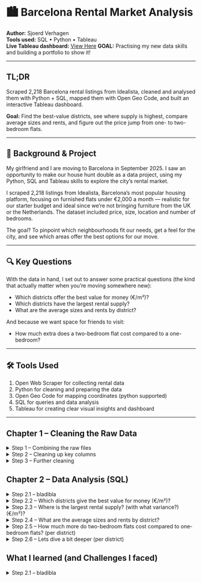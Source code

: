 # 🏙️ Barcelona Rental Market Analysis

**Author:** Sjoerd Verhagen  
**Tools used:** SQL • Python • Tableau  
**Live Tableau dashboard:** [View Here](https://public.tableau.com/views/YOUR-DASHBOARD-LINK)
**GOAL:** Practising my new data skills and building a portfolio to show it!

---

## TL;DR 

Scraped 2,218 Barcelona rental listings from Idealista, cleaned and analysed them with Python + SQL, mapped them with Open Geo Code, and built an interactive Tableau dashboard.

**Goal:**
Find the best-value districts, see where supply is highest, compare average sizes and rents, and figure out the price jump from one- to two-bedroom flats.

---

## 🎯 Background & Project

My girlfriend and I are moving to Barcelona in September 2025. I saw an opportunity to make our house hunt double as a data project, using my Python, SQL and Tableau skills to explore the city’s rental market.

I scraped 2,218 listings from Idealista, Barcelona’s most popular housing platform, focusing on furnished flats under €2,000 a month — realistic for our starter budget and ideal since we’re not bringing furniture from the UK or the Netherlands. The dataset included price, size, location and number of bedrooms.

The goal? To pinpoint which neighbourhoods fit our needs, get a feel for the city, and see which areas offer the best options for our move.

---

## 🔍 Key Questions

With the data in hand, I set out to answer some practical questions (the kind that actually matter when you’re moving somewhere new):

- Which districts offer the best value for money (€/m²)?
- Which districts have the largest rental supply?
- What are the average sizes and rents by district?

And because we want space for friends to visit:
- How much extra does a two-bedroom flat cost compared to a one-bedroom?

---

## 🛠️ Tools Used

1. Open Web Scraper for collecting rental data
2. Python for cleaning and preparing the data
3.  Open Geo Code for mapping coordinates (python supported)
4.  SQL for queries and data analysis
5. Tableau for creating clear visual insights and dashboard

---

## Chapter 1 – Cleaning the Raw Data

<details>
  <summary>Step 1 – Combining the raw files</summary

For the first step, I used Python to combine all individual CSV files into one dataset. I loaded each file from the project folder, appended them to a list of DataFrames, and then concatenated everything into a single DataFrame. I saved this as a new CSV file and quickly explored its structure to check that everything had loaded correctly.

```python
import os
import pandas as pd

folder_path = "/Users/sjoerdv/Documents/PERSOONLIJK/Portfolio/Data 27 jul"
csv_files = [f for f in os.listdir(folder_path) if f.endswith(".csv")]
df_list = []

# Loop through and read each file
for file in csv_files:
    file_path = os.path.join(folder_path, file)
    df = pd.read_csv(file_path)
    df_list.append(df)

# Combine all dataframes
combined_df = pd.concat(df_list, ignore_index=True)

# Save to new CSV
output_file = os.path.join(folder_path, "all_rent_data.csv")
combined_df.to_csv(output_file, index=False)

print(f"Combined {len(csv_files)} files into: {output_file}")

# Load the new combined file
df = pd.read_csv(output_file)

# Show shape
print("\nSHAPE of dataset:", df.shape)

# Show columns
print("\nCOLUMNS:")
print(df.columns.tolist())

# Show index
print("\nINDEX:")
print(df.index)

# Numeric stats
print("\nDESCRIPTIVE STATISTICS (numerical):")
print(df.describe())

# Non-numeric stats
print("\nDESCRIPTIVE STATISTICS (non-numerical):")
print(df.describe(include=['object']))

# Preview first 5 rows
print("\nFIRST 5 ROWS:")
print(df.head())
```

</details> <details> <summary>Step 2 – Cleaning up key columns</summary>


In this step, I cleaned the price, size, and price-per-m² columns. The raw data included symbols like “€” and “m²”. I stripped those out so the values are now usable as proper numbers.
- Converted price to price_clean, containing just the amount as a float.
- Did the same for price_per_m2 and size, which now have clean numerical values in new columns.
- Finally, I checked for missing values in those cleaned columns.



```python
import pandas as pd

# Load your dataset
file_path = "/Users/sjoerdv/Documents/PERSOONLIJK/Portfolio/Data 27 jul/all_rent_data.csv"
df = pd.read_csv(file_path)

# Clean 'price' (e.g. "1,100 €/month" → 1100.0)
df['price_clean'] = df['price'].str.replace(r'[^\d,]', '', regex=True)\
                                .str.replace(',', '')\
                                .astype(float)

# Clean 'price_per_m2' (e.g. "73.33 €/m²" → 73.33)
df['price_per_m2_clean'] = df['price_per_m2'].str.replace(r'[^\d.,]', '', regex=True)\
                                             .str.replace(',', '')\
                                             .astype(float)

# Clean 'size' (e.g. "15 m²" → 15.0)
df['size_clean'] = df['size'].str.replace(r'[^\d.,]', '', regex=True)\
                              .str.replace(',', '')\
                              .astype(float)

# Preview cleaned values
print("\nCleaned values:")
print(df[['price', 'price_clean', 'price_per_m2', 'price_per_m2_clean', 'size', 'size_clean']].head(10))

# Count non-missing values in each cleaned column
print("\nNon-missing values:")
print("price_clean:         ", df['price_clean'].notna().sum())
print("price_per_m2_clean:  ", df['price_per_m2_clean'].notna().sum())
print("size_clean:          ", df['size_clean'].notna().sum())
```

</details> <details>
  <summary>Step 3 – Further cleaning</summary


For step 3, I extracted and cleaned the number of bedrooms from the listing text, creating a numeric column for analysis.


```python
import pandas as pd

# Load the dataset
file_path = "/Users/sjoerdv/Documents/PERSOONLIJK/Portfolio/Data 27 jul/all_rent_data_cleaned.csv"
df = pd.read_csv(file_path)

# Extract number of bedrooms (e.g. "2 bed." → 2.0)
df['bedrooms_clean'] = df['bedrooms'].str.extract(r'(\d+)').astype(float)

# Preview cleaned results
print("Bedrooms cleaned preview:")
print(df[['bedrooms', 'bedrooms_clean']].head(10))

# Show descriptive statistics
print("Descriptive statistics for bedrooms:")
print(df['bedrooms_clean'].describe())

# Save the updated file
output_path = "/Users/sjoerdv/Documents/PERSOONLIJK/Portfolio/Data 27 jul/all_rent_data_cleaned_v2.csv"
df.to_csv(output_path, index=False)

print(f"File saved with cleaned bedrooms column: {output_path}")

</details> <details> <summary> Step 4 – GeoData</summary>

In this step i added the latitude and longitude for every apartment, through GeoData I can automate this process. By fillin gin the API and adding everything I made into geodata that I could later load into Tableau to make a visual representation of the barcelona map.

```python
import pandas as pd
from opencage.geocoder import OpenCageGeocode
import time
from tqdm import tqdm  # progress bar

# API key
key = '0a2df27082034108b046e61491ef609d'
geocoder = OpenCageGeocode(key)

# Load cleaned CSV
file_path = "/Users/sjoerdv/Documents/PERSOONLIJK/Portfolio/Data 27 jul/all_rent_data_cleaned_v3.csv"
df = pd.read_csv(file_path)

# Create address query (Street + Subdistrict + District + Barcelona, Spain)
def build_query(row):
    parts = [row['street_cleaned'], row['subdistrict'], row['district'], 'Barcelona, Spain']
    return ', '.join([p for p in parts if pd.notna(p)])

df['full_address'] = df.apply(build_query, axis=1)

# Geocode function
def geocode_address(query):
    try:
        results = geocoder.geocode(query)
        if results and len(results):
            lat = results[0]['geometry']['lat']
            lng = results[0]['geometry']['lng']
            country_code = results[0]['components'].get('country_code', '')
            timezone = results[0]['annotations']['timezone']['name']
            return pd.Series([lat, lng, country_code, timezone])
        else:
            return pd.Series([None, None, None, None])
    except Exception as e:
        print(f"Error geocoding {query}: {e}")
        return pd.Series([None, None, None, None])

# Apply geocoding with progress bar (and respect free tier: 1 request/sec)
tqdm.pandas()
df[['latitude', 'longitude', 'country_code', 'timezone']] = df['full_address'].progress_apply(lambda x: geocode_address(x))
    # Pause between requests to respect API rate limit
    # time.sleep(1)  # Uncomment if needed for free tier limit

# Save results
output_path = "/Users/sjoerdv/Documents/PERSOONLIJK/Portfolio/Data 27 jul/all_rent_data_geocoded.csv"
df.to_csv(output_path, index=False)
print(f"\n✅ Geocoded file saved to: {output_path}")
```
</details>


## Chapter 2 – Data Analysis (SQL)

<details>
  <summary>Step 2.1 – bladibla</summary

In this step, I calculated the number of listings, average, minimum, maximum, and price variation for rentals in each district, then ranked districts by average price.

```sql
SELECT 
  district, 
  COUNT(*) AS number_of_listings,
  ROUND(AVG(price_clean),2) AS avg_price,
  MIN(price_clean) AS min_price,
  MAX(price_clean) AS max_price,
  ROUND(STDDEV_SAMP(price_clean),2) AS stddev_price
FROM table_v4
GROUP BY district
ORDER BY avg_price DESC;
```

Let us take a look at the table:

| "district"            | "number_of_listings" | "avg_price" | "min_price" | "max_price" | "stddev_price" |
|-----------------------|----------------------|-------------|-------------|-------------|----------------|
| "Sant Martí"          | 134                  | 1627.01     | 650         | 2000        | 320.09         |
| "Eixample"            | 434                  | 1611.85     | 750         | 2000        | 293.27         |
| "Sant Andreu"         | 34                   | 1596.03     | 990         | 2000        | 357.77         |
| "Les Corts"           | 66                   | 1591.97     | 850         | 2000        | 295.73         |
| "Gràcia"              | 199                  | 1543.67     | 800         | 2000        | 306.06         |
| "Sarrià-Sant Gervasi" | 200                  | 1523.50     | 865         | 2000        | 244.91         |
| "Nou Barris"          | 17                   | 1479.12     | 850         | 2000        | 344.61         |
| "Sants-Montjuïc"      | 200                  | 1441.33     | 945         | 2000        | 244.22         |
| "Ciutat Vella"        | 846                  | 1339.66     | 700         | 2000        | 303.65         |
| "Horta Guinardó"      | 88                   | 1299.02     | 750         | 1995        | 284.45         |

I observed that _Nou Barris_ and _Sant Andreu_ have very few listings compared to other districts. Given that exploratory analysis typically requires a minimum sample size of around 30 to be statistically meaningful, I will exclude these two districts in later steps. 

</details>

<details>
  <summary>Step 2.2 – Which districts give the best value for money (€/m²)? </summary

In this step, I calculated how rental prices per square metre vary across districts (excluding _Sant Andreu_ and _Nou Barris_), by counting listings and finding the average, minimum, maximum, and standard deviation of price per m². Then I ordered the districts from cheapest to most expensive per square metre.

```sql
SELECT 
  district,
  COUNT(*) AS number_of_listings,
  ROUND(AVG(price_per_m2_clean),2) AS avg_price_per_m2,
  MIN(price_per_m2_clean) AS min_price_per_m2,
  MAX(price_per_m2_clean) AS max_price_per_m2,
  ROUND(STDDEV_SAMP(price_per_m2_clean),2) AS stddev_price_per_m2
FROM table_v4
WHERE district NOT IN ('Sant Andreu', 'Nou Barris') 
GROUP BY district
ORDER BY avg_price_per_m2 ASC; 
```

In this table:

| district            | number_of_listings | avg_price_per_m2 | min_price_per_m2 | max_price_per_m2 | stddev_price_per_m2 |
|---------------------|--------------------|------------------|------------------|------------------|---------------------|
| Horta Guinardó      |                 88 |            20.19 |             12.5 |            35.83 |                5.68 |
| Les Corts           |                 66 |            22.92 |            13.33 |               50 |                6.06 |
| Gràcia              |                199 |            25.04 |            13.33 |               40 |                5.28 |
| Sants-Montjuïc      |                200 |            25.55 |            14.09 |               54 |                6.07 |
| Sant Martí          |                134 |            25.84 |             7.14 |            58.33 |                6.56 |
| Sarrià-Sant Gervasi |                200 |            26.06 |             11.5 |            56.67 |                7.05 |
| Eixample            |                434 |            26.15 |            10.83 |            61.67 |                6.84 |
| Ciutat Vella        |                846 |            27.09 |            11.24 |               95 |                8.64 |

_Horta Guinardó_ and _Les Corts_ give the best average price per m2, with a similar st dev compared to the other neighbourhoods. The average price is quie a bit lower then the other neighbourhoods, with a similar stdev. 

![Which districts give the best value for money (€ per m²)](barcelona-rental-analysis/Which districts give the best value for money (€:m²)?.png)



</details>

<details>
  <summary>Step 2.3 – Where is the largest rental supply? (with what variance?) (€/m²)? </summary

Here introducing the SQL

```sql
SELECT 
  district,
  COUNT(*) AS number_of_listings,
  ROUND(VAR_SAMP(price_clean),2) AS price_variance,
  ROUND(STDDEV_SAMP(price_clean),1) AS price_stddev
FROM table_v4
WHERE district NOT IN ('Sant Andreu', 'Nou Barris')
GROUP BY district
ORDER BY price_stddev DESC;
```

| district            | number_of_listings | price_variance | price_stddev |
|---------------------|--------------------|----------------|--------------|
| Ciutat Vella        |                846 |       92201.29 |        303.6 |
| Eixample            |                434 |        86004.7 |        293.3 |
| Sarrià-Sant Gervasi |                200 |       59978.54 |        244.9 |
| Sants-Montjuïc      |                200 |       59644.13 |        244.2 |
| Gràcia              |                199 |       93673.88 |        306.1 |
| Sant Martí          |                134 |      102454.79 |        320.1 |
| Horta Guinardó      |                 88 |       80911.56 |        284.4 |
| Les Corts           |                 66 |       87456.15 |        295.7 |

The biggest rental supply is in **Ciuttat Vella**, Followed by **Exiample**. We see here that the standard deviation of the price is also the lowest in **Sarrià-Sant Gervasi** and **Sants-Montjuï**, which have the third and forth most listings available. Even thought they had greater average pricesthen **Les Corts** and **Guinardo**. The biggest variance is in **Sant Marti**. 
</details>

<details>
  <summary>Step 2.4 – What are the average sizes and rents by district? </summary

```sql
SELECT 
  district,
  COUNT(*) AS number_of_listings,
  ROUND(AVG(size_clean),2) AS avg_size_m2,
  ROUND(AVG(price_clean),2) AS avg_rent,
  MIN(price_clean) AS min_rent,
  MAX(price_clean) AS max_rent,
  ROUND(STDDEV_SAMP(price_clean),2) AS rent_stddev
FROM table_v4
WHERE district NOT IN ('Sant Andreu', 'Nou Barris') 
GROUP BY district
ORDER BY avg_rent ASC;  
```

| district            | number_of_listings | avg_size_m2 | avg_rent | min_rent | max_rent | rent_stddev |
|---------------------|--------------------|-------------|----------|----------|----------|-------------|
| Horta Guinardó      |                 88 |       68.75 |  1299.02 |      750 |     1995 |      284.45 |
| Ciutat Vella        |                846 |       54.15 |  1339.66 |      700 |     2000 |      303.65 |
| Sants-Montjuïc      |                200 |       59.59 |  1441.33 |      945 |     2000 |      244.22 |
| Sarrià-Sant Gervasi |                200 |       62.61 |   1523.5 |      865 |     2000 |      244.91 |
| Gràcia              |                199 |        63.9 |  1543.67 |      800 |     2000 |      306.06 |
| Les Corts           |                 66 |       73.26 |  1591.97 |      850 |     2000 |      295.73 |
| Eixample            |                434 |       65.59 |  1611.85 |      750 |     2000 |      293.27 |
| Sant Martí          |                134 |       66.08 |  1627.01 |      650 |     2000 |      320.09 |

The average rent in Horta Guinardo and Cuitat Vella is the lowest, followed by Sants-Montjuïc. If you compare that to avg size, you see that Horta Guinardo also is the district with the second highest average size. 
</details>

<details>
  <summary>Step 2.5 – How much more do two-bedroom flats cost compared to one-bedroom flats? (per district) </summary
                                                                                                              
This query compares average rents for 1- and 2-bedroom apartments across Barcelona districts, excluding Sant Andreu and Nou Barris. It uses a CTE and a self-join to calculate both the absolute and percentage rent difference between the two apartment types. The output reveals how much more expensive 2-bedrooms are per district, offering clear insight into local rental pricing dynamics.                                                                                                                    
  ```sql

WITH rent_by_bedrooms AS (
  SELECT 
    district,
    bedrooms_cleaned,
    AVG(price_clean) AS avg_rent
  FROM table_v4
  WHERE bedrooms_cleaned IN (1, 2)
    AND district NOT IN ('Sant Andreu', 'Nou Barris')
  GROUP BY district, bedrooms_cleaned
)
SELECT 
  r1.district,
  r2.avg_rent - r1.avg_rent AS price_diff_2b_vs_1b,
  ROUND(( (r2.avg_rent - r1.avg_rent) / r1.avg_rent ) * 100, 1) AS pct_diff_2b_vs_1b,
  r1.avg_rent AS avg_rent_1b,
  r2.avg_rent AS avg_rent_2b
FROM rent_by_bedrooms r1
JOIN rent_by_bedrooms r2
  ON r1.district = r2.district
WHERE r1.bedrooms_cleaned = 1 
  AND r2.bedrooms_cleaned = 2
ORDER BY price_diff_2b_vs_1b DESC;
```

| district            | price_diff_2b_vs_1b | pct_diff_2b_vs_1b | avg_rent_1b | avg_rent_2b |
|---------------------|---------------------|-------------------|-------------|-------------|
| Les Corts           |               62.42 |             4.11% |      1519.1 |     1581.52 |
| Sants-Montjuïc      |              104.96 |             7.63% |     1375.14 |     1480.11 |
| Sarrià-Sant Gervasi |              132.93 |             9.19% |     1447.13 |     1580.06 |
| Eixample            |              176.34 |            11.73% |     1502.96 |      1679.3 |
| Gràcia              |              206.82 |            14.68% |     1409.24 |     1616.06 |
| Sant Martí          |              228.57 |            15.35% |        1489 |     1717.57 |
| Ciutat Vella        |              239.47 |             19.4% |     1234.53 |        1474 |
| Horta Guinardó      |              262.49 |            23.93% |     1096.87 |     1359.35 |

You see here that the lowest change is in Les Corts, followed by Sants-Montjuïc. Interestingly, in Sants-Montjuïc has the single lowest change for a second bedroom, and it has the top 3 lowest average rent costs as well. Where for Cuitat Vella en Horta Guinardo, the difference between one and two bedrooms was the biggest, even though they were the ones with the lowest rent. Could it be that it is skewed because there are way more 1 bedroom listings?
</details>

<details>
  <summary>Step 2.6 – Lets dive a bit deeper (per district) </summary

This query compares average rents for 1- and 2-bedroom apartments per district, excluding two districts. It calculates both the absolute and percentage price difference using a self-join on a grouped subquery. The result highlights how much more expensive 2-bedroom apartments are, giving further insight into rental pricing by district.

```sql
WITH rent_counts AS (
    SELECT 
        district,
        bedrooms_cleaned,
        COUNT(*) AS listings_count,
        ROUND(AVG(price_clean), 2) AS avg_rent
    FROM table_v4
    WHERE bedrooms_cleaned IN (1, 2)
      AND district NOT IN ('Sant Andreu', 'Nou Barris')
    GROUP BY district, bedrooms_cleaned
)
SELECT 
    r1.district,
    r1.listings_count AS one_bed_count,
    r2.listings_count AS two_bed_count,
    ROUND(r1.avg_rent, 2) AS avg_rent_1b,
    ROUND(r2.avg_rent, 2) AS avg_rent_2b,
    ROUND(r2.avg_rent - r1.avg_rent, 2) AS price_diff,
    ROUND(((r2.avg_rent - r1.avg_rent) / r1.avg_rent) * 100, 2) AS pct_diff
FROM rent_counts r1
JOIN rent_counts r2
  ON r1.district = r2.district
WHERE r1.bedrooms_cleaned = 1
  AND r2.bedrooms_cleaned = 2
ORDER BY pct_diff ASC;
```

| district            | one_bed_count | two_bed_count | avg_rent_1b | avg_rent_2b | price_diff | pct_diff |
|---------------------|---------------|---------------|-------------|-------------|------------|----------|
| Les Corts           |            10 |            23 |      1519.1 |     1581.52 |      62.42 |     4.11 |
| Sants-Montjuïc      |            69 |            73 |     1375.14 |     1480.11 |     104.97 |     7.63 |
| Sarrià-Sant Gervasi |            78 |            64 |     1447.13 |     1580.06 |     132.93 |     9.19 |
| Eixample            |           159 |           132 |     1502.96 |      1679.3 |     176.34 |    11.73 |
| Gràcia              |            50 |            85 |     1409.24 |     1616.06 |     206.82 |    14.68 |
| Sant Martí          |            30 |            68 |        1489 |     1717.57 |     228.57 |    15.35 |
| Ciutat Vella        |           371 |           286 |     1234.53 |        1474 |     239.47 |     19.4 |
| Horta Guinardó      |            15 |            31 |     1096.87 |     1359.35 |     262.48 |    23.93 |

As we see here is that indeed Horta Guinardo has the lowest number of listings, followed by Les Corts. Interesting, Cuitat Vella had the most listings. Here it seems that for bigger apartments with 2 bedrooms **Sants-Montjuïc** seems to be a good fit, as it has a good number of listings, a low average rent (top3), for a 1 bedroom apartment, and a low average rent for a 2 bedroom apartment (3rd place).
</details>

## What I learned (and Challenges I faced)

<details>
  <summary>Step 2.1 – bladibla</summary

- the Idealista site is very well guarded for scraping, so I really had to puzzle with the scraper before I found a way of doing it and it not taking hours to do so. (it still did, as I had to make it into batches of 3 pages (where there were 60+ pages to scrape)
- The Adresses where written in such a way (I think because of the catalan) that it was not very clearly picked up by the GeoData. When I cut out the subdistrict it did work out, this meant I had to change some coordinates by hand
- idealista pages are not always completely filled out, which made the number of bedrooms section get mixed with the #floor section. This meant I first had loads of building which 8 bedrooms, which didn't seem feasable.

